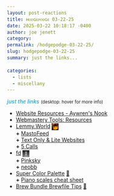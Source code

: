 ```yaml
---
layout: post-reactions
title: ʜᴏᴅɢᴇᴩᴏᴅɢᴇ 03-22-25
date: 2025-03-22 10:18:17 -0400
author: joe jenett
category: 
permalink: /hodgepodge-03-22-25/
slug: hodgepodge-03-22-25
summary: just the links...

categories:
  - lists
  - miscellany
---
```

<p><span style="font-style:italic;font-weight:600;color:#41adcc;">just the links</span> <small>(desktop: hover for more info)</small></p>
<ul class="links">
	<li><a title="Website Resources - Aywren's Nook | Gaming & Geek Blog" href="https://aywren.com/resources">Website Resources - Aywren's Nook</a></li>
	<li><a title="Lockheart Love" href="https://lockheartlove.neocities.org/webmastery/resources">Webmastery Tools: Resources</a></li>
	<li><a title="Lemmy.World - A generic Lemmy server for everyone to use." href="https://lemmy.world/">Lemmy.World</a>   <a href="https://indieseek.xyz/"><img src="/images/brad.png" width="18" height="18" alt="Indieseek.xyz" style="vertical-align:middle;"></a><br> <strong>+</strong> <a title="MastoFeed - Send your RSS Feeds to Mastodon" href="https://mastofeed.org/">MastoFeed</a><br> <strong>+</strong> <a title="Some Lite Websites" href="https://bmk.neocities.org/">Text Only &amp; Lite Websites</a><br> <strong>+</strong> <a title="the easiest and most effective way for U.S. constituents to make a political impact" href="https://5calls.org/">5 Calls</a></li>
	<li><a title="GitHub - sharkdp/fd: A simple, fast and user-friendly alternative to 'find'" href="https://github.com/sharkdp/fd">fd</a>  <a href="https://pinboard.in/u:mikael" title="mikael"><img src="/images/mikael.png" width="18" height="18" alt="mikael" style="vertical-align:middle;"></a><br> <strong>+</strong> <a title="a 3rd party Bluesky client focused on photos" href="https://pinksky.app/">Pinksky</a><br> <strong>+</strong> <a title="GitHub - smaudd/neobb: Bulletin board for the small web community." href="https://github.com/smaudd/neobb">neobb</a></li>
	<li><a title="Super Color Palette - Shift hue, saturation, lightness, and more!" href="https://supercolorpalette.com/">Super Color Palette</a> <a title="source" href="https://pinboard.in/u:roger">📌</a><br> <strong>+</strong> <a title="by Steph Ango" href="https://stephango.com/piano">Piano scales cheat sheet</a></li>
	<li><a title="by Christopher A at GitHub" href="https://gist.github.com/ChristopherA/a579274536aab36ea9966f301ff14f3f">Brew Bundle Brewfile Tips</a> <a title="source" href="https://pinboard.in/u:jimcmcdonald">📌</a></li>
</ul>
<a style="display:none;" href="https://brid.gy/publish/mastodon"><small>(cross-posted to mastodon)</small></a>